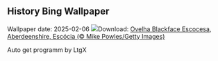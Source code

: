 ## History Bing Wallpaper
Wallpaper date: 2025-02-06
![](https://www.bing.com/th?id=OHR.ScottishSheep_PT-BR7044869693_UHD.jpg&w=1000)Download: [Ovelha Blackface Escocesa, Aberdeenshire, Escócia (© Mike Powles/Getty Images)](https://www.bing.com/th?id=OHR.ScottishSheep_PT-BR7044869693_UHD.jpg)

Auto get programm by LtgX
